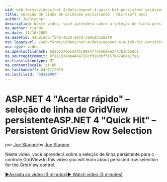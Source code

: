 ```yaml
---
uid: web-forms/videos/net-4/data/aspnet-4-quick-hit-persistent-gridview-row-selection
title: Seleção de linha de GridView persistente | Microsoft Docs
author: JoeStagner
description: Neste vídeo, você aprenderá sobre a seleção de linha persistente para o controle GridView.
ms.author: riande
ms.date: 11/16/2009
ms.assetid: 42591ed6-fb4a-462d-ad7d-3e95dc628af9
msc.legacyurl: /web-forms/videos/net-4/data/aspnet-4-quick-hit-persistent-gridview-row-selection
msc.type: video
ms.openlocfilehash: bd2b5370b5da4bc89a4f7db6b86e27a3bab15db1
ms.sourcegitcommit: 0f1119340e4464720cfd16d0ff15764746ea1fea
ms.translationtype: MT
ms.contentlocale: pt-BR
ms.lasthandoff: 04/17/2019
ms.locfileid: "59380997"
---
```

# <a name="aspnet-4-quick-hit--persistent-gridview-row-selection"></a><span data-ttu-id="695cc-103">ASP.NET 4 "Acertar rápido" – seleção de linha de GridView persistente</span><span class="sxs-lookup"><span data-stu-id="695cc-103">ASP.NET 4 "Quick Hit" – Persistent GridView Row Selection</span></span>

<span data-ttu-id="695cc-104">por [Joe Stagner](https://github.com/JoeStagner)</span><span class="sxs-lookup"><span data-stu-id="695cc-104">by [Joe Stagner](https://github.com/JoeStagner)</span></span>

<span data-ttu-id="695cc-105">Neste vídeo, você aprenderá sobre a seleção de linha persistente para o controle GridView.</span><span class="sxs-lookup"><span data-stu-id="695cc-105">In this video you will learn about persisted row selection for the GridView control.</span></span> 

[<span data-ttu-id="695cc-106">&#9654;Assista ao vídeo (3 minutos)</span><span class="sxs-lookup"><span data-stu-id="695cc-106">&#9654; Watch video (3 minutes)</span></span>](https://channel9.msdn.com/Blogs/ASP-NET-Site-Videos/aspnet-4-quick-hit-persistent-gridview-row-selection)
